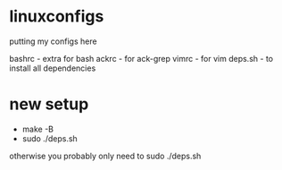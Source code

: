 # linuxconfigs
putting my configs here

bashrc - extra for bash
ackrc - for ack-grep
vimrc - for vim
deps.sh - to install all dependencies

# new setup

- make -B
- sudo ./deps.sh

otherwise you probably only need to sudo ./deps.sh
